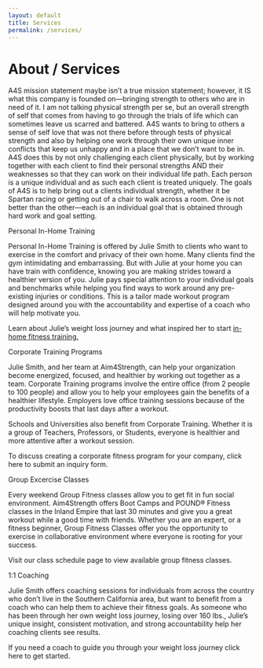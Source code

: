 ```yaml
---
layout: default
title: Services
permalink: /services/
---
```

# About / Services

A4S mission statement maybe isn’t a true mission statement; however, it IS what this company is founded on—bringing strength to others who are in need of it.  I am not talking physical strength per se, but an overall strength of self that comes from having to go through the trials of life which can sometimes leave us  scarred and battered.   A4S wants to bring to others a sense of self love that was not there before through tests of physical strength and also by helping one work through their own unique inner conflicts that keep us unhappy and in a place that we don’t want to be in.  A4S does this by not only challenging each client physically, but by working together with each client to find their  personal strengths AND their weaknesses so that they can work on their individual life path. Each person is a unique individual and as such each client is treated uniquely.  The goals of A4S is to help bring out a clients individual strength, whether it be Spartan racing or getting out of a chair to walk across a room.  One is not better than the other—each is an individual goal that is obtained through hard work and goal setting.

Personal In-Home Training

Personal In-Home Training is offered by Julie Smith to clients who want to exercise in the comfort and privacy of their own home. Many clients find the gym intimidating and embarrassing. But with Julie at your home you can have train with confidence, knowing you are making strides toward a healthier version of you. Julie pays special attention to your individual goals and benchmarks while helping you find ways to work around any pre-existing injuries or conditions. This is a tailor made workout program designed around you with the accountability and expertise of a coach who will help motivate you.

Learn about Julie’s weight loss journey and what inspired her to start [in-home fitness training.](/meet-julie/)



Corporate Training Programs

Julie Smith, and her team at Aim4Strength, can help your organization become energized, focused, and healthier by working out together as a team. Corporate Training programs involve the entire office (from 2 people to 100 people) and allow you to help your employees gain the benefits of a healthier lifestyle. Employers love office training sessions because of the productivity boosts that last days after a workout.



Schools and Universities also benefit from Corporate Training. Whether it is a group of Teachers, Professors, or Students, everyone is healthier and more attentive after a workout session.



To discuss creating a corporate fitness program for your company, click here to submit an inquiry form.



Group Excercise Classes

Every weekend Group Fitness classes allow you to get fit in fun social environment. Aim4Strength offers Boot Camps and POUND® Fitness classes in the Inland Empire that last 30 minutes and give you a great workout while a good time with friends. Whether you are an expert, or a fitness beginner, Group Fitness Classes offer you the opportunity to exercise in collaborative environment where everyone is rooting for your success.



Visit our class schedule page to view available group fitness classes.



1:1 Coaching

Julie Smith offers coaching sessions for individuals from across the country who don’t live in the Southern California area, but want to benefit from a coach who can help them to achieve their fitness goals. As someone who has been through her own weight loss journey, losing over 160 lbs., Julie’s unique insight, consistent motivation, and strong accountability help her coaching clients see results.



If you need a coach to guide you through your weight loss journey click here to get started.
